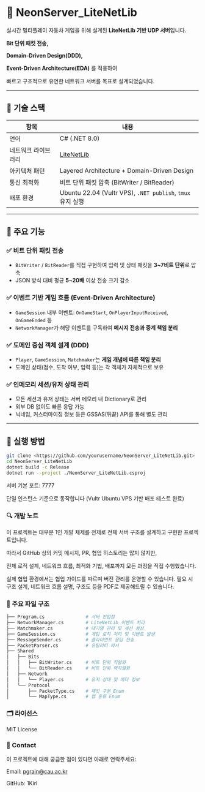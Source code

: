 # 🚗 NeonServer_LiteNetLib

실시간 멀티플레이 자동차 게임을 위해 설계된 **LiteNetLib 기반 UDP 서버**입니다.

**Bit 단위 패킷 전송,**

**Domain-Driven Design(DDD),**

**Event-Driven Architecture(EDA)**
를 적용하여

빠르고 구조적으로 유연한 네트워크 서버를 목표로 설계되었습니다.

---

## 🧱 기술 스택

| 항목 | 내용 |
| --- | --- |
| 언어 | C# (.NET 8.0) |
| 네트워크 라이브러리 | [LiteNetLib](https://github.com/RevenantX/LiteNetLib) |
| 아키텍처 패턴 | Layered Architecture + Domain-Driven Design |
| 통신 최적화 | 비트 단위 패킷 압축 (BitWriter / BitReader) |
| 배포 환경 | Ubuntu 22.04 (Vultr VPS), `.NET publish`, `tmux` 유지 실행 |

---

## 🚀 주요 기능

### ✅ 비트 단위 패킷 전송

- `BitWriter` / `BitReader`를 직접 구현하여 입력 및 상태 패킷을 **3~7비트 단위**로 압축
- JSON 방식 대비 평균 **5~20배** 이상 전송 크기 감소

### ✅ 이벤트 기반 게임 흐름 (Event-Driven Architecture)

- `GameSession` 내부 이벤트: `OnGameStart`, `OnPlayerInputReceived`, `OnGameEnded` 등
- `NetworkManager`가 해당 이벤트를 구독하여 **메시지 전송과 중계 책임 분리**

### ✅ 도메인 중심 객체 설계 (DDD)

- `Player`, `GameSession`, `Matchmaker`는 **게임 개념에 따른 책임 분리**
- 도메인 상태(점수, 도착 여부, 입력 등)는 각 객체가 자체적으로 보유

### ✅ 인메모리 세션/유저 상태 관리

- 모든 세션과 유저 상태는 서버 메모리 내 Dictionary로 관리
- 외부 DB 없이도 빠른 응답 가능
- 닉네임, 커스터마이징 정보 등은 GSSAS(뒤끝) API를 통해 별도 관리

---

## 🧪 실행 방법


```bash
git clone <https://github.com/yourusername/NeonServer_LiteNetLib.git>
cd NeonServer_LiteNetLib
dotnet build -c Release
dotnet run --project ./NeonServer_LiteNetLib.csproj
```

서버 기본 포트: 7777


단일 인스턴스 기준으로 동작합니다 (Vultr Ubuntu VPS 기반 배포 테스트 완료)


### 🔍 개발 노트
이 프로젝트는 대부분 1인 개발 체제를 전제로 전체 서버 구조를 설계하고 구현한 프로젝트입니다.

따라서 GitHub 상의 커밋 메시지, PR, 협업 히스토리는 많지 않지만,

전체 로직 설계, 네트워크 흐름, 최적화 기법, 배포까지 모든 과정을 직접 수행했습니다.

실제 협업 환경에서는 협업 가이드를 따르며 버전 관리를 운영할 수 있습니다.
필요 시 구조 설계, 네트워크 흐름 설명, 구조도 등을 PDF로 제공해드릴 수 있습니다.



### 📂 주요 파일 구조
```bash
├── Program.cs               # 서버 진입점
├── NetworkManager.cs        # LiteNetLib 이벤트 처리
├── Matchmaker.cs            # 대기열 관리 및 세션 생성
├── GameSession.cs           # 게임 로직 처리 및 이벤트 발생
├── MessageSender.cs         # 클라이언트 응답 전송
├── PacketParser.cs          # 유틸리티 파서
├── Shared
│   ├── Bits
│   │   ├── BitWriter.cs     # 비트 단위 직렬화
│   │   └── BitReader.cs     # 비트 단위 역직렬화
│   ├── Network
│   │   └── Player.cs        # 유저 상태 및 메타 정보
│   └── Protocol
│       ├── PacketType.cs    # 패킷 구분 Enum
│       └── MapType.cs       # 맵 종류 Enum
```

### 🗂️ 라이선스
MIT License



### 🙋 Contact
이 프로젝트에 대해 궁금한 점이 있다면 아래로 연락주세요:

Email: pgrain@cau.ac.kr

GitHub: 1Kirl
